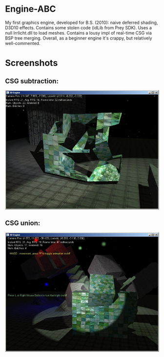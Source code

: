 # Engine-ABC
My first graphics engine, developed for B.S. (2010): naive deferred shading, D3D10 effects. Contains some stolen code (idLib from Prey SDK). Uses a null Irrlicht.dll to load meshes. Contains a lousy impl of real-time CSG via BSP tree merging. Overall, as a beginner engine it's crappy, but relatively well-commented.

# Screenshots

## CSG subtraction:

![csg sub](https://github.com/S-V/Engine-ABC/blob/master/History/Screenshots/csg_subtract.jpg)

## CSG union:

![csg add](https://github.com/S-V/Engine-ABC/blob/master/History/Screenshots/csg_union_4.jpg)
